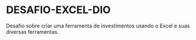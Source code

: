 # DESAFIO-EXCEL-DIO
Desafio sobre criar uma ferramenta de investimentos usando o Excel e suas diversas ferramentas.

